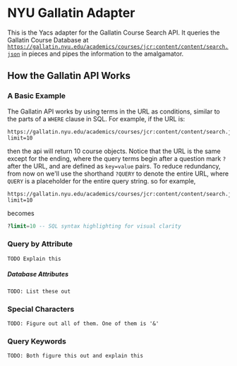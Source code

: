 # NYU Gallatin Adapter
This is the Yacs adapter for the Gallatin Course Search API. It queries the Gallatin Course Database at [`https://gallatin.nyu.edu/academics/courses/jcr:content/content/search.json`][gallatin-api] in pieces and pipes the information to the amalgamator.

## How the Gallatin API Works

### A Basic Example
The Gallatin API works by using terms in the URL as conditions, similar to the parts of a `WHERE` clause in SQL. For example, if the URL is:

```
https://gallatin.nyu.edu/academics/courses/jcr:content/content/search.json?limit=10
```

then the api will return 10 course objects. Notice that the URL is the same except for the ending, where the query terms begin after a question mark `?` after the URL, and are defined as `key=value` pairs. To reduce redundancy, from now on we'll use the shorthand `?QUERY` to denote the entire URL, where `QUERY` is a placeholder for the entire query string. so for example,

```
https://gallatin.nyu.edu/academics/courses/jcr:content/content/search.json?limit=10
```
becomes
```SQL
?limit=10 -- SQL syntax highlighting for visual clarity
```

### Query by Attribute

	TODO Explain this

##### Database Attributes

	TODO: List these out

### Special Characters

	TODO: Figure out all of them. One of them is '&'

### Query Keywords

	TODO: Both figure this out and explain this

[gallatin-api]: https://gallatin.nyu.edu/academics/courses/jcr:content/content/search.json
